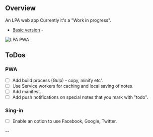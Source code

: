 ## Overview

An LPA web app
Currently it's a "Work in progress".

* [Basic version](https://lpa-1.firebaseapp.com/) - 


![LPA PWA](https://lpa-1.firebaseapp.com/img/lion-hd.jpeg)

## ToDos

### PWA
* [ ] Add build process (Gulp) - copy, minify etc'.
* [ ] Use Service workers for caching and local saving of notes.
* [ ] Add manifest.
* [ ] Add push notifications on special notes that you mark with "todo".

### Sing-in
* [ ] Enable an option to use Facebook, Google, Twitter.

--
